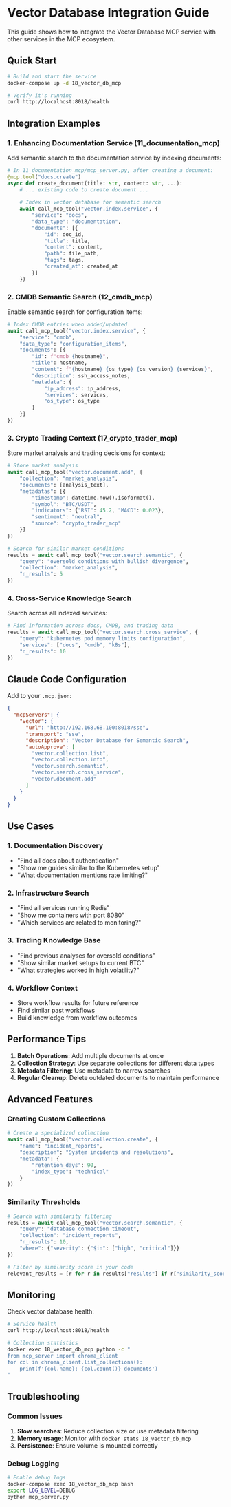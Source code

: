 # Vector Database Integration Guide

This guide shows how to integrate the Vector Database MCP service with other services in the MCP ecosystem.

## Quick Start

```bash
# Build and start the service
docker-compose up -d 18_vector_db_mcp

# Verify it's running
curl http://localhost:8018/health
```

## Integration Examples

### 1. Enhancing Documentation Service (11_documentation_mcp)

Add semantic search to the documentation service by indexing documents:

```python
# In 11_documentation_mcp/mcp_server.py, after creating a document:
@mcp.tool("docs.create")
async def create_document(title: str, content: str, ...):
    # ... existing code to create document ...
    
    # Index in vector database for semantic search
    await call_mcp_tool("vector.index.service", {
        "service": "docs",
        "data_type": "documentation",
        "documents": [{
            "id": doc_id,
            "title": title,
            "content": content,
            "path": file_path,
            "tags": tags,
            "created_at": created_at
        }]
    })
```

### 2. CMDB Semantic Search (12_cmdb_mcp)

Enable semantic search for configuration items:

```python
# Index CMDB entries when added/updated
await call_mcp_tool("vector.index.service", {
    "service": "cmdb",
    "data_type": "configuration_items",
    "documents": [{
        "id": f"cmdb_{hostname}",
        "title": hostname,
        "content": f"{hostname} {os_type} {os_version} {services}",
        "description": ssh_access_notes,
        "metadata": {
            "ip_address": ip_address,
            "services": services,
            "os_type": os_type
        }
    }]
})
```

### 3. Crypto Trading Context (17_crypto_trader_mcp)

Store market analysis and trading decisions for context:

```python
# Store market analysis
await call_mcp_tool("vector.document.add", {
    "collection": "market_analysis",
    "documents": [analysis_text],
    "metadatas": [{
        "timestamp": datetime.now().isoformat(),
        "symbol": "BTC/USDT",
        "indicators": {"RSI": 45.2, "MACD": 0.023},
        "sentiment": "neutral",
        "source": "crypto_trader_mcp"
    }]
})

# Search for similar market conditions
results = await call_mcp_tool("vector.search.semantic", {
    "query": "oversold conditions with bullish divergence",
    "collection": "market_analysis",
    "n_results": 5
})
```

### 4. Cross-Service Knowledge Search

Search across all indexed services:

```python
# Find information across docs, CMDB, and trading data
results = await call_mcp_tool("vector.search.cross_service", {
    "query": "kubernetes pod memory limits configuration",
    "services": ["docs", "cmdb", "k8s"],
    "n_results": 10
})
```

## Claude Code Configuration

Add to your `.mcp.json`:

```json
{
  "mcpServers": {
    "vector": {
      "url": "http://192.168.68.100:8018/sse",
      "transport": "sse",
      "description": "Vector Database for Semantic Search",
      "autoApprove": [
        "vector.collection.list",
        "vector.collection.info",
        "vector.search.semantic",
        "vector.search.cross_service",
        "vector.document.add"
      ]
    }
  }
}
```

## Use Cases

### 1. Documentation Discovery
- "Find all docs about authentication"
- "Show me guides similar to the Kubernetes setup"
- "What documentation mentions rate limiting?"

### 2. Infrastructure Search
- "Find all services running Redis"
- "Show me containers with port 8080"
- "Which services are related to monitoring?"

### 3. Trading Knowledge Base
- "Find previous analyses for oversold conditions"
- "Show similar market setups to current BTC"
- "What strategies worked in high volatility?"

### 4. Workflow Context
- Store workflow results for future reference
- Find similar past workflows
- Build knowledge from workflow outcomes

## Performance Tips

1. **Batch Operations**: Add multiple documents at once
2. **Collection Strategy**: Use separate collections for different data types
3. **Metadata Filtering**: Use metadata to narrow searches
4. **Regular Cleanup**: Delete outdated documents to maintain performance

## Advanced Features

### Creating Custom Collections

```python
# Create a specialized collection
await call_mcp_tool("vector.collection.create", {
    "name": "incident_reports",
    "description": "System incidents and resolutions",
    "metadata": {
        "retention_days": 90,
        "index_type": "technical"
    }
})
```

### Similarity Thresholds

```python
# Search with similarity filtering
results = await call_mcp_tool("vector.search.semantic", {
    "query": "database connection timeout",
    "collection": "incident_reports",
    "n_results": 10,
    "where": {"severity": {"$in": ["high", "critical"]}}
})

# Filter by similarity score in your code
relevant_results = [r for r in results["results"] if r["similarity_score"] > 0.7]
```

## Monitoring

Check vector database health:

```bash
# Service health
curl http://localhost:8018/health

# Collection statistics
docker exec 18_vector_db_mcp python -c "
from mcp_server import chroma_client
for col in chroma_client.list_collections():
    print(f'{col.name}: {col.count()} documents')
"
```

## Troubleshooting

### Common Issues

1. **Slow searches**: Reduce collection size or use metadata filtering
2. **Memory usage**: Monitor with `docker stats 18_vector_db_mcp`
3. **Persistence**: Ensure volume is mounted correctly

### Debug Logging

```bash
# Enable debug logs
docker-compose exec 18_vector_db_mcp bash
export LOG_LEVEL=DEBUG
python mcp_server.py
```